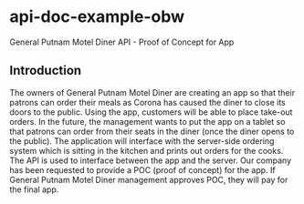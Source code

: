 # api-doc-example-obw
General Putnam Motel Diner API  - Proof of Concept for App

## Introduction
The owners of General Putnam Motel Diner are creating an app so that their patrons can order their meals as Corona has caused the diner to close its doors to the public. Using the app, customers will be able to place take-out orders. 
In the future, the management wants to put the app on a tablet so that patrons can order from their seats in the diner (once the diner opens to the public). The application will interface with the server-side ordering system which is sitting in the kitchen and prints out orders for the cooks. The API is used to interface between the app and the server.
Our company has been requested to provide a POC (proof of concept) for the app. If General Putnam Motel Diner management approves POC, they will pay for the final app.


